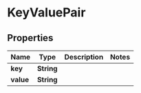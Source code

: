 

# KeyValuePair


## Properties

| Name | Type | Description | Notes |
|------------ | ------------- | ------------- | -------------|
|**key** | **String** |  |  |
|**value** | **String** |  |  |



